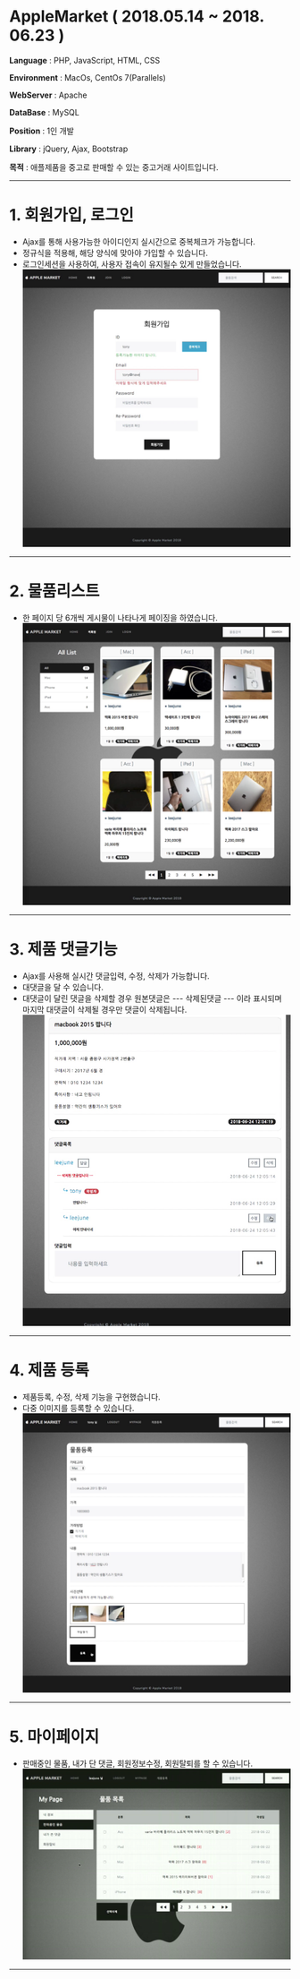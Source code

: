 # AppleMarket  ( 2018.05.14 ~ 2018. 06.23 )

**Language**    : PHP, JavaScript, HTML, CSS

**Environment** : MacOs, CentOs 7(Parallels)

**WebServer**   : Apache

**DataBase**    : MySQL

**Position**    : 1인 개발

**Library**     : jQuery, Ajax, Bootstrap
              
**목적** : 애플제품을 중고로 판매할 수 있는 중고거래 사이트입니다.


* * * 
# 1. 회원가입, 로그인
- Ajax를 통해 사용가능한 아이디인지 실시간으로 중복체크가 가능합니다.
- 정규식을 적용해, 해당 양식에 맞아야 가입할 수 있습니다.
- 로그인세션을 사용하여, 사용자 접속이 유지될수 있게 만들었습니다.
![](./img/회원가입.png)
* * * 

# 2. 물품리스트
- 한 페이지 당 6개씩 게시물이 나타나게 페이징을 하였습니다.
 ![](./img/리스트.png)
* * * 

# 3. 제품 댓글기능
- Ajax를 사용해 실시간 댓글입력, 수정, 삭제가 가능합니다.
- 대댓글을 달 수 있습니다. 
- 대댓글이 달린 댓글을 삭제할 경우 원본댓글은 --- 삭제된댓글 --- 이라 표시되며
  마지막 대댓글이 삭제될 경우만 댓글이 삭제됩니다.
![](./img/댓글.png)
* * * 

# 4. 제품 등록
- 제품등록, 수정, 삭제 기능을 구현했습니다.
- 다중 이미지를 등록할 수 있습니다.
![](./img/등록.png)
* * * 

# 5. 마이페이지
- 판매중인 물품, 내가 단 댓글, 회원정보수정, 회원탈퇴를 할 수 있습니다.
 ![](./img/마이페이지.png)
 * * * 
